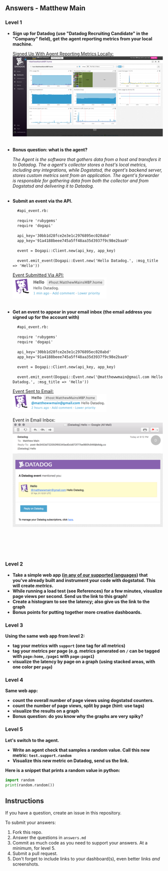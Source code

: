 ## Answers - Matthew Main

### Level 1

* **Sign up for Datadog (use "Datadog Recruiting Candidate" in the "Company" field), get the agent reporting metrics from your local machine.**

	<a href="https://app.datadoghq.com/dash/host/53841307?live=true&page=0&from_ts=1459983982643&to_ts=1459998382643&is_auto=false&tile_size=m">Signed Up With Agent Reporting Metrics Locally:</a><br>
	<img src="screenshots/agent_reporting_metrics_locally.png" alt="Agent Reporting Metrics Locally"><br><br>

* **Bonus question: what is the agent?**

	<i>The Agent is the software that gathers data from a host and transfers it to Datadog. The a agent's collector stores a host's local metrics, including any integrations, while Dogstatsd, the agent's backend server, stores custom metrics sent from an application. The agent's forwarder is responsible for gathering data from both the collector and from Dogstatsd and delivering it to Datadog.</i><br><br>

* **Submit an event via the API.**

		#api_event.rb:

		require 'rubygems'
		require 'dogapi'

		api_key='30bb1d28fce2e3e1c2976895ec020abd'
		app_key='91a4188beee745a5ff48aa35d3937f9c98e2baa9'

		event = Dogapi::Client.new(api_key, app_key)

		event.emit_event(Dogapi::Event.new('Hello Datadog.', :msg_title => 'Hello'))

	<a href="https://app.datadoghq.com/event/stream?tags_execution=and&show_private=true&per_page=30&query=hosts%3AMatthewMainsMBP.home%20status%3Aall%20priority%3Aall&aggregate_up=true&use_date_happened=false&display_timeline=true&from_ts=1459404000000&priority=normal&is_zoomed=false&status=all&to_ts=1460008800000&is_auto=false&incident=true&only_discussed=false&no_user=false&page=0&live=true&bucket_size=10800000#mac">Event Submitted Via API:</a><br>
	<img src="screenshots/event_submitted_via_api.png" alt="Event Submitted Via API" width="300px"><br><br>

* **Get an event to appear in your email inbox (the email address you signed up for the account with)**

		#api_event.rb:

		require 'rubygems'
		require 'dogapi'

		api_key='30bb1d28fce2e3e1c2976895ec020abd'
		app_key='91a4188beee745a5ff48aa35d3937f9c98e2baa9'

		event = Dogapi::Client.new(api_key, app_key)

		event.emit_event(Dogapi::Event.new('@matthewwmain@gmail.com Hello Datadog.', :msg_title => 'Hello'))

	<a href="https://app.datadoghq.com/event/stream?tags_execution=and&show_private=true&per_page=30&query=hosts%3AMatthewMainsMBP.home%20status%3Aall%20priority%3Aall&aggregate_up=true&use_date_happened=false&display_timeline=true&from_ts=1459404000000&priority=normal&is_zoomed=false&status=all&to_ts=1460008800000&is_auto=false&incident=true&only_discussed=false&no_user=false&page=0&live=true&bucket_size=10800000#mac">Event Sent to Email:</a><br>
	<img src="screenshots/event_sent_to_email.png" alt="Event Sent to Email" width="300px"><br>

	Event in Email Inbox:
	<img src="screenshots/event_in_email_inbox.png" alt="Event in Email Inbox"><br><br>




<br><br><br>

### Level 2

* **Take a simple web app ([in any of our supported languages](http://docs.datadoghq.com/libraries/)) that you've already built and instrument your code with dogstatsd. This will create *metrics*.**
* **While running a load test (see References) for a few minutes, visualize page views per second. Send us the link to this graph!**
* **Create a histogram to see the latency; also give us the link to the graph**
* **Bonus points for putting together more creative dashboards.**


### Level 3

**Using the same web app from level 2:**

* **tag your metrics with `support` (one tag for all metrics)**
* **tag your metrics per page (e.g. metrics generated on `/` can be tagged with `page:home`, `/page1` with  `page:page1`)**
* **visualize the latency by page on a graph (using stacked areas, with one color per `page`)**


### Level 4

**Same web app:**

* **count the overall number of page views using dogstatsd counters.**
* **count the number of page views, split by page (hint: use tags)**
* **visualize the results on a graph**
* **Bonus question: do you know why the graphs are very spiky?**
 

### Level 5

**Let's switch to the agent.**

* **Write an agent check that samples a random value. Call this new metric: `test.support.random`**
* **Visualize this new metric on Datadog, send us the link.**

**Here is a snippet that prints a random value in python:**

```python
import random
print(random.random())
```




## Instructions
If you have a question, create an issue in this repository.

To submit your answers:

1. Fork this repo.
2. Answer the questions in `answers.md`
3. Commit as much code as you need to support your answers. At a minimum, for level 5.
4. Submit a pull request.
5. Don't forget to include links to your dashboard(s), even better links *and* screenshots.




